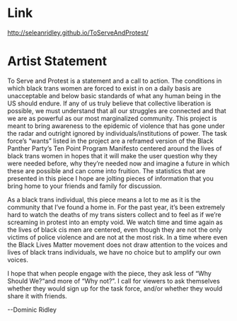 # Link

http://seleanridley.github.io/ToServeAndProtest/

# Artist Statement

To Serve and Protest is a statement and a call to action. The conditions in which black trans women are forced to exist in on a daily basis are unacceptable and below basic standards of what any human being in the US should endure. If any of us truly believe that collective liberation is possible, we must understand that all our struggles are connected and that we are as powerful as our most marginalized community. This project is meant to bring awareness to the epidemic of violence  that has gone under the radar and outright ignored by individuals/institutions of power. The task force’s “wants” listed in the project are a reframed version of the Black Panther Party’s Ten Point Program Manifesto centered around the lives of black trans women in hopes that it will make the user question why they were needed before, why they’re needed now and imagine a future in which these are possible and can come into fruition. The statistics that are presented in this piece I hope are jolting pieces of information that you bring home to your friends and family for discussion.

As a black trans individual, this piece means a lot to me as it is the community that I’ve found a home in. For the past year, it’s been extremely hard to watch the deaths of my trans sisters collect and to feel as if we’re screaming in protest into an empty void. We watch time and time again as the lives of black cis men are centered, even though they are not the only victims of police violence and are not at the most risk. In a time where even the Black Lives Matter movement does not draw attention to the voices and lives of black trans individuals, we have no choice but to amplify our own voices.

I hope that when people engage with the piece, they ask less of “Why Should We?“and more of “Why not?”. I call for viewers to ask themselves whether they would sign up for the task force, and/or whether they would share it with friends.

--Dominic Ridley
